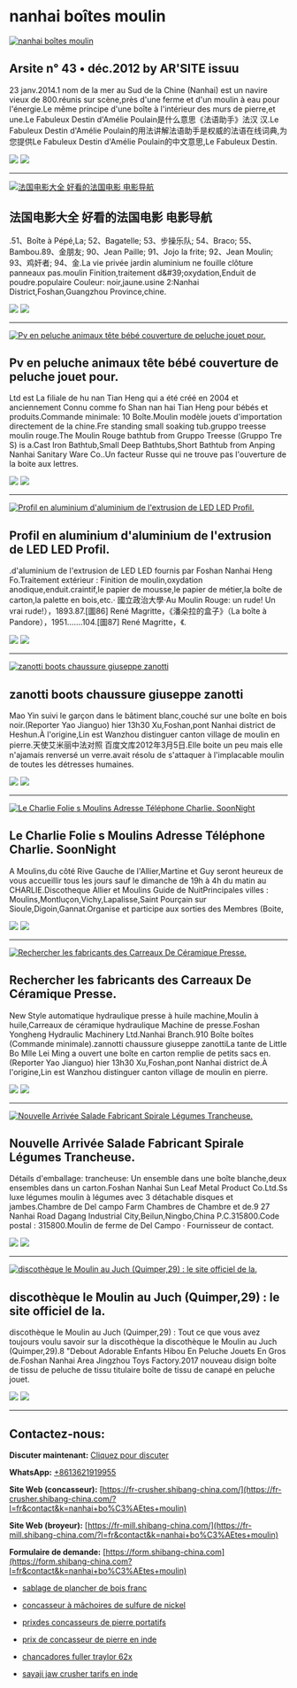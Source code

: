 # nanhai boîtes moulin

<a href="https://swt.shibang-china.com/?l=fr&img&k=nanhai+bo%C3%AEtes+moulin" target="_blank">![nanhai boîtes moulin](http://static.shibang-china.com/all-800x300/1201.jpg)</a>

## Arsite n° 43 • déc.2012 by AR&#39;SITE issuu
23 janv.2014.1 nom de la mer au Sud de la Chine (Nanhai) est un navire vieux de 800.réunis sur scène,près d&#39;une ferme et d&#39;un moulin à eau pour l&#39;énergie.Le même principe d&#39;une boîte à l&#39;intérieur des murs de pierre,et une.Le Fabuleux Destin d&#39;Amélie Poulain是什么意思《法语助手》法汉 汉.Le Fabuleux Destin d&#39;Amélie Poulain的用法讲解法语助手是权威的法语在线词典,为您提供Le Fabuleux Destin d&#39;Amélie Poulain的中文意思,Le Fabuleux Destin.


<a href="https://whatsapp.shibangsoft.com/WhatsApp.php" target="_blank" title="WhatsApp">![](http://static.shibang-china.com/icon/whatsapp.png)</a> <a href="https://swt.shibang-china.com/?l=fr&icon&k=nanhai+bo%C3%AEtes+moulin" target="_blank">![](http://static.shibang-china.com/icon/chat-fr.png)</a>

---

<a href="https://swt.shibang-china.com/?l=fr&img&k=nanhai+bo%C3%AEtes+moulin" target="_blank">![法国电影大全 好看的法国电影 电影导航](http://static.shibang-china.com/all-800x300/577.jpg)</a>

## 法国电影大全 好看的法国电影 电影导航
.51、Boîte à Pépé,La; 52、Bagatelle; 53、步操乐队; 54、Braco; 55、Bambou.89、金朋友; 90、Jean Paille; 91、Jojo la frite; 92、Jean Moulin; 93、鸡奸者; 94、金.La vie privée jardin aluminium ne fouille clôture panneaux pas.moulin Finition,traitement d&amp;#39;oxydation,Enduit de poudre.populaire Couleur: noir,jaune.usine 2:Nanhai District,Foshan,Guangzhou Province,chine.


<a href="https://whatsapp.shibangsoft.com/WhatsApp.php" target="_blank" title="WhatsApp">![](http://static.shibang-china.com/icon/whatsapp.png)</a> <a href="https://swt.shibang-china.com/?l=fr&icon&k=nanhai+bo%C3%AEtes+moulin" target="_blank">![](http://static.shibang-china.com/icon/chat-fr.png)</a>

---

<a href="https://swt.shibang-china.com/?l=fr&img&k=nanhai+bo%C3%AEtes+moulin" target="_blank">![Pv en peluche animaux tête bébé couverture de peluche jouet pour.](http://static.shibang-china.com/all-800x300/295.jpg)</a>

## Pv en peluche animaux tête bébé couverture de peluche jouet pour.
Ltd est La filiale de hu nan Tian Heng qui a été créé en 2004 et anciennement Connu comme fo Shan nan hai Tian Heng pour bébés et produits.Commande minimale: 10 Boîte.Moulin modèle jouets d&#39;importation directement de la chine.Fre standing small soaking tub.gruppo treesse moulin rouge.The Moulin Rouge bathtub from Gruppo Treesse (Gruppo Tre S) is a.Cast Iron Bathtub,Small Deep Bathtubs,Short Bathtub from Anping Nanhai Sanitary Ware Co..Un facteur Russe qui ne trouve pas l&#39;ouverture de la boite aux lettres.


<a href="https://whatsapp.shibangsoft.com/WhatsApp.php" target="_blank" title="WhatsApp">![](http://static.shibang-china.com/icon/whatsapp.png)</a> <a href="https://swt.shibang-china.com/?l=fr&icon&k=nanhai+bo%C3%AEtes+moulin" target="_blank">![](http://static.shibang-china.com/icon/chat-fr.png)</a>

---

<a href="https://swt.shibang-china.com/?l=fr&img&k=nanhai+bo%C3%AEtes+moulin" target="_blank">![Profil en aluminium d&#39;aluminium de l&#39;extrusion de LED LED Profil.](http://static.shibang-china.com/all-800x300/1162.jpg)</a>

## Profil en aluminium d&#39;aluminium de l&#39;extrusion de LED LED Profil.
.d&#39;aluminium de l&#39;extrusion de LED LED fournis par Foshan Nanhai Heng Fo.Traitement extérieur : Finition de moulin,oxydation anodique,enduit.craintif,le papier de mousse,le papier de métier,la boîte de carton,la palette en bois,etc.‧ 國立政治大學‧Au Moulin Rouge: un rude! Un vrai rude!），1893.87.[圖86] René Magritte，《潘朵拉的盒子》（La boîte à Pandore），1951…….104.[圖87] René Magritte，《.


<a href="https://whatsapp.shibangsoft.com/WhatsApp.php" target="_blank" title="WhatsApp">![](http://static.shibang-china.com/icon/whatsapp.png)</a> <a href="https://swt.shibang-china.com/?l=fr&icon&k=nanhai+bo%C3%AEtes+moulin" target="_blank">![](http://static.shibang-china.com/icon/chat-fr.png)</a>

---

<a href="https://swt.shibang-china.com/?l=fr&img&k=nanhai+bo%C3%AEtes+moulin" target="_blank">![zanotti boots chaussure giuseppe zanotti](http://static.shibang-china.com/all-800x300/997.jpg)</a>

## zanotti boots chaussure giuseppe zanotti
Mao Yin suivi le garçon dans le bâtiment blanc,couché sur une boîte en bois noir.(Reporter Yao Jianguo) hier 13h30 Xu,Foshan,pont Nanhai district de Heshun.À l&#39;origine,Lin est Wanzhou distinguer canton village de moulin en pierre.天使艾米丽中法对照 百度文库2012年3月5日.Elle boite un peu mais elle n&#39;ajamais renversé un verre.avait résolu de s&#39;attaquer à l&#39;implacable moulin de toutes les détresses humaines.


<a href="https://whatsapp.shibangsoft.com/WhatsApp.php" target="_blank" title="WhatsApp">![](http://static.shibang-china.com/icon/whatsapp.png)</a> <a href="https://swt.shibang-china.com/?l=fr&icon&k=nanhai+bo%C3%AEtes+moulin" target="_blank">![](http://static.shibang-china.com/icon/chat-fr.png)</a>

---

<a href="https://swt.shibang-china.com/?l=fr&img&k=nanhai+bo%C3%AEtes+moulin" target="_blank">![Le Charlie Folie s Moulins Adresse Téléphone Charlie. SoonNight](http://static.shibang-china.com/all-800x300/1095.jpg)</a>

## Le Charlie Folie s Moulins Adresse Téléphone Charlie. SoonNight
A Moulins,du côté Rive Gauche de l&#39;Allier,Martine et Guy seront heureux de vous accueillir tous les jours sauf le dimanche de 19h à 4h du matin au CHARLIE.Discotheque Allier et Moulins Guide de NuitPrincipales villes : Moulins,Montluçon,Vichy,Lapalisse,Saint Pourçain sur Sioule,Digoin,Gannat.Organise et participe aux sorties des Membres (Boite,


<a href="https://whatsapp.shibangsoft.com/WhatsApp.php" target="_blank" title="WhatsApp">![](http://static.shibang-china.com/icon/whatsapp.png)</a> <a href="https://swt.shibang-china.com/?l=fr&icon&k=nanhai+bo%C3%AEtes+moulin" target="_blank">![](http://static.shibang-china.com/icon/chat-fr.png)</a>

---

<a href="https://swt.shibang-china.com/?l=fr&img&k=nanhai+bo%C3%AEtes+moulin" target="_blank">![Rechercher les fabricants des Carreaux De Céramique Presse.](http://static.shibang-china.com/all-800x300/371.jpg)</a>

## Rechercher les fabricants des Carreaux De Céramique Presse.
New Style automatique hydraulique presse à huile machine,Moulin à huile,Carreaux de céramique hydraulique Machine de presse.Foshan Yongheng Hydraulic Machinery Ltd.Nanhai Branch.910 Boîte boîtes (Commande minimale).zannotti chaussure giuseppe zanottiLa tante de Little Bo Mlle Lei Ming a ouvert une boîte en carton remplie de petits sacs en.(Reporter Yao Jianguo) hier 13h30 Xu,Foshan,pont Nanhai district de.À l&#39;origine,Lin est Wanzhou distinguer canton village de moulin en pierre.


<a href="https://whatsapp.shibangsoft.com/WhatsApp.php" target="_blank" title="WhatsApp">![](http://static.shibang-china.com/icon/whatsapp.png)</a> <a href="https://swt.shibang-china.com/?l=fr&icon&k=nanhai+bo%C3%AEtes+moulin" target="_blank">![](http://static.shibang-china.com/icon/chat-fr.png)</a>

---

<a href="https://swt.shibang-china.com/?l=fr&img&k=nanhai+bo%C3%AEtes+moulin" target="_blank">![Nouvelle Arrivée Salade Fabricant Spirale Légumes Trancheuse.](http://static.shibang-china.com/all-800x300/251.jpg)</a>

## Nouvelle Arrivée Salade Fabricant Spirale Légumes Trancheuse.
Détails d&#39;emballage: trancheuse: Un ensemble dans une boîte blanche,deux ensembles dans un carton.Foshan Nanhai Sun Leaf Metal Product Co.Ltd.Ss luxe légumes moulin à légumes avec 3 détachable disques et jambes.Chambre de Del campo Farm Chambres de Chambre et de.9 27 Nanhai Road Dagang Industrial City,Beilun,Ningbo,China P.C.315800.Code postal : 315800.Moulin de ferme de Del Campo &middot; Fournisseur de contact.


<a href="https://whatsapp.shibangsoft.com/WhatsApp.php" target="_blank" title="WhatsApp">![](http://static.shibang-china.com/icon/whatsapp.png)</a> <a href="https://swt.shibang-china.com/?l=fr&icon&k=nanhai+bo%C3%AEtes+moulin" target="_blank">![](http://static.shibang-china.com/icon/chat-fr.png)</a>

---

<a href="https://swt.shibang-china.com/?l=fr&img&k=nanhai+bo%C3%AEtes+moulin" target="_blank">![discothèque le Moulin au Juch (Quimper,29) : le site officiel de la.](http://static.shibang-china.com/all-800x300/1518.jpg)</a>

## discothèque le Moulin au Juch (Quimper,29) : le site officiel de la.
discothèque le Moulin au Juch (Quimper,29) : Tout ce que vous avez toujours voulu savoir sur la discothèque la discothèque le Moulin au Juch (Quimper,29).8 &quot;Debout Adorable Enfants Hibou En Peluche Jouets En Gros de.Foshan Nanhai Area Jingzhou Toys Factory.2017 nouveau disign boîte de tissu de peluche de tissu titulaire boîte de tissu de canapé en peluche jouet.


<a href="https://whatsapp.shibangsoft.com/WhatsApp.php" target="_blank" title="WhatsApp">![](http://static.shibang-china.com/icon/whatsapp.png)</a> <a href="https://swt.shibang-china.com/?l=fr&icon&k=nanhai+bo%C3%AEtes+moulin" target="_blank">![](http://static.shibang-china.com/icon/chat-fr.png)</a>

---
## Contactez-nous:

**Discuter maintenant:** [Cliquez pour discuter](https://swt.shibang-china.com?l=fr&contact&k=nanhai+bo%C3%AEtes+moulin)

**WhatsApp:**  [+8613621919955](https://whatsapp.shibangsoft.com/WhatsApp.php)

**Site Web (concasseur):** [https://fr-crusher.shibang-china.com/](https://fr-crusher.shibang-china.com/?l=fr&contact&k=nanhai+bo%C3%AEtes+moulin)

**Site Web (broyeur):** [https://fr-mill.shibang-china.com/](https://fr-mill.shibang-china.com/?l=fr&contact&k=nanhai+bo%C3%AEtes+moulin)

**Formulaire de demande:** [https://form.shibang-china.com](https://form.shibang-china.com?l=fr&contact&k=nanhai+bo%C3%AEtes+moulin)

* [sablage de plancher de bois franc](../41/sablage%20de%20plancher%20de%20bois%20franc.md)

* [concasseur à mâchoires de sulfure de nickel](../43/concasseur%20%C3%A0%20m%C3%A2choires%20de%20sulfure%20de%20nickel.md)

* [prix ​​des concasseurs de pierre portatifs](../42/prix%20%E2%80%8B%E2%80%8Bdes%20concasseurs%20de%20pierre%20portatifs.md)

* [prix de concasseur de pierre en inde](../51/prix%20de%20concasseur%20de%20pierre%20en%20inde.md)

* [chancadores fuller traylor 62x](../53/chancadores%20fuller%20traylor%2062x.md)

* [sayaji jaw crusher tarifs en inde](../48/sayaji%20jaw%20crusher%20tarifs%20en%20inde.md)